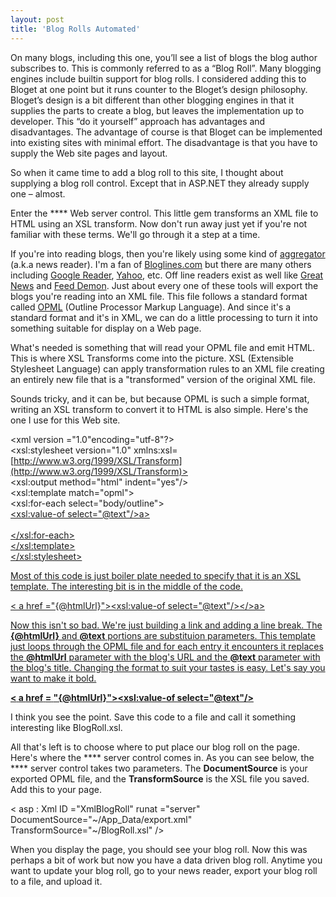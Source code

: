 ```yaml
---
layout: post
title: 'Blog Rolls Automated'
---
```

On many blogs, including this one, you’ll see a list of blogs the blog author subscribes to. This is commonly referred to as a “Blog Roll”. Many blogging engines include builtin support for blog rolls. I considered adding this to Bloget at one point but it runs counter to the Bloget’s design philosophy. Bloget’s design is a bit different than other blogging engines in that it supplies the parts to create a blog, but leaves the implementation up to developer. This “do it yourself” approach has advantages and disadvantages. The advantage of course is that Bloget can be implemented into existing sites with minimal effort. The disadvantage is that you have to supply the Web site pages and layout.

So when it came time to add a blog roll to this site, I thought about supplying a blog roll control. Except that in ASP.NET they already supply one – almost. 

Enter the **** Web server control. This little gem transforms an XML file to HTML using an XSL transform. Now don't run away just yet if you're not familiar with these terms. We'll go through it a step at a time.

If you're into reading blogs, then you're likely using some kind of [aggregator](http://en.wikipedia.org/wiki/News_aggregator) (a.k.a news reader). I'm a fan of [Bloglines.com](http://bloglines.com) but there are many others including [Google Reader](http://www.google.com/reader), [Yahoo](http://www.yahoo.com), etc. Off line readers exist as well like [Great News](http://www.curiostudio.com/) and [Feed Demon](http://www.newsgator.com/NGOLProduct.aspx?ProdId=FeedDemon). Just about every one of these tools will export the blogs you're reading into an XML file. This file follows a standard format called [OPML](http://www.opml.org/about) (Outline Processor Markup Language). And since it's a standard format and it's in XML, we can do a little processing to turn it into something suitable for display on a Web page.

What's needed is something that will read your OPML file and emit HTML. This is where XSL Transforms come into the picture. XSL (Extensible Stylesheet Language) can apply transformation rules to an XML file creating an entirely new file that is a "transformed" version of the original XML file. 

Sounds tricky, and it can be, but because OPML is such a simple format, writing an XSL transform to convert it to HTML is also simple. Here's the one I use for this Web site.

<xml version ="1.0"encoding="utf-8"?>  
<xsl:stylesheet version="1.0" xmlns:xsl=[http://www.w3.org/1999/XSL/Transform](http://www.w3.org/1999/XSL/Transform)>  
<xsl:output method="html" indent="yes"/>  
<xsl:template match="opml">  
<xsl:for-each select="body/outline">  
<a href="{@htmlUrl}"><xsl:value-of select="@text"/>a><br/>  
</xsl:for-each>  
</xsl:template>  
</xsl:stylesheet>

Most of this code is just boiler plate needed to specify that it is an XSL template. The interesting bit is in the middle of the code.

< a href ="{@htmlUrl}"><xsl:value-of select="@text"/></>a><br/>

Now this isn't so bad. We're just building a link and adding a line break. The **{@htmlUrl}** and **@text** portions are substituion parameters. This template just loops through the OPML file and for each entry it encounters it replaces the **@htmlUrl** parameter with the blog's URL and the **@text** parameter with the blog's title. Changing the format to suit your tastes is easy. Let's say you want to make it bold.

**<b><** **a** **href** **=** **"{@htmlUrl}"><xsl:value-of select="@text"/></a></b>**<br/>

I think you see the point. Save this code to a file and call it something interesting like BlogRoll.xsl.

All that's left is to choose where to put place our blog roll on the page. Here's where the **** server control comes in. As you can see below, the **** server control takes two parameters. The **DocumentSource** is your exported OPML file, and the **TransformSource** is the XSL file you saved. Add this to your page.

< asp : Xml ID ="XmlBlogRoll" runat ="server"   
DocumentSource="~/App_Data/export.xml"   
TransformSource="~/BlogRoll.xsl" />  
  


When you display the page, you should see your blog roll. Now this was perhaps a bit of work but now you have a data driven blog roll. Anytime you want to update your blog roll, go to your news reader, export your blog roll to a file, and upload it.

